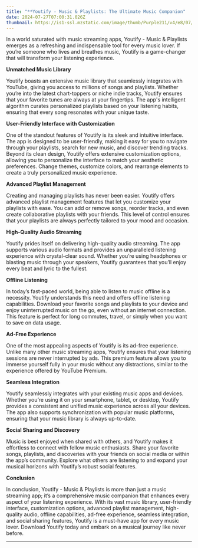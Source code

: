 ```yaml
---
title: "**Youtify - Music & Playlists: The Ultimate Music Companion"
date: 2024-07-27T07:00:31.026Z
thumbnail: https://is1-ssl.mzstatic.com/image/thumb/Purple211/v4/e8/07/90/e8079016-0add-2c0a-a3d0-a15b58fccb3c/AppIcon-1x_U007epad-0-0-85-220-0.png/300x300bb.jpg
---
```

In a world saturated with music streaming apps, Youtify - Music & Playlists emerges as a refreshing and indispensable tool for every music lover. If you’re someone who lives and breathes music, Youtify is a game-changer that will transform your listening experience.

**Unmatched Music Library**

Youtify boasts an extensive music library that seamlessly integrates with YouTube, giving you access to millions of songs and playlists. Whether you’re into the latest chart-toppers or niche indie tracks, Youtify ensures that your favorite tunes are always at your fingertips. The app's intelligent algorithm curates personalized playlists based on your listening habits, ensuring that every song resonates with your unique taste.

**User-Friendly Interface with Customization**

One of the standout features of Youtify is its sleek and intuitive interface. The app is designed to be user-friendly, making it easy for you to navigate through your playlists, search for new music, and discover trending tracks. Beyond its clean design, Youtify offers extensive customization options, allowing you to personalize the interface to match your aesthetic preferences. Change themes, customize colors, and rearrange elements to create a truly personalized music experience.

**Advanced Playlist Management**

Creating and managing playlists has never been easier. Youtify offers advanced playlist management features that let you customize your playlists with ease. You can add or remove songs, reorder tracks, and even create collaborative playlists with your friends. This level of control ensures that your playlists are always perfectly tailored to your mood and occasion.

**High-Quality Audio Streaming**

Youtify prides itself on delivering high-quality audio streaming. The app supports various audio formats and provides an unparalleled listening experience with crystal-clear sound. Whether you’re using headphones or blasting music through your speakers, Youtify guarantees that you’ll enjoy every beat and lyric to the fullest.

**Offline Listening**

In today’s fast-paced world, being able to listen to music offline is a necessity. Youtify understands this need and offers offline listening capabilities. Download your favorite songs and playlists to your device and enjoy uninterrupted music on the go, even without an internet connection. This feature is perfect for long commutes, travel, or simply when you want to save on data usage.

**Ad-Free Experience**

One of the most appealing aspects of Youtify is its ad-free experience. Unlike many other music streaming apps, Youtify ensures that your listening sessions are never interrupted by ads. This premium feature allows you to immerse yourself fully in your music without any distractions, similar to the experience offered by YouTube Premium.

**Seamless Integration**

Youtify seamlessly integrates with your existing music apps and devices. Whether you’re using it on your smartphone, tablet, or desktop, Youtify provides a consistent and unified music experience across all your devices. The app also supports synchronization with popular music platforms, ensuring that your music library is always up-to-date.

**Social Sharing and Discovery**

Music is best enjoyed when shared with others, and Youtify makes it effortless to connect with fellow music enthusiasts. Share your favorite songs, playlists, and discoveries with your friends on social media or within the app’s community. Explore what others are listening to and expand your musical horizons with Youtify’s robust social features.

**Conclusion**

In conclusion, Youtify - Music & Playlists is more than just a music streaming app; it’s a comprehensive music companion that enhances every aspect of your listening experience. With its vast music library, user-friendly interface, customization options, advanced playlist management, high-quality audio, offline capabilities, ad-free experience, seamless integration, and social sharing features, Youtify is a must-have app for every music lover. Download Youtify today and embark on a musical journey like never before.

- - -